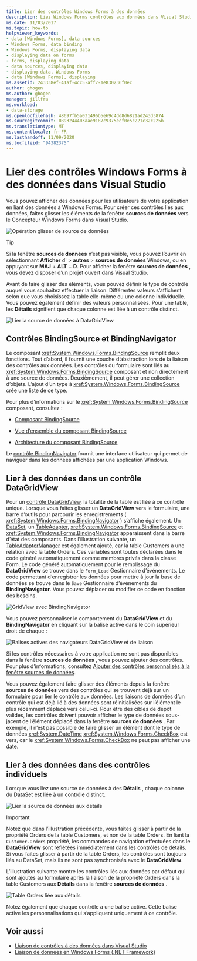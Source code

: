 ```yaml
---
title: Lier des contrôles Windows Forms à des données
description: Liez Windows Forms contrôles aux données dans Visual Studio afin de pouvoir afficher des données pour les utilisateurs de votre application.
ms.date: 11/03/2017
ms.topic: how-to
helpviewer_keywords:
- data [Windows Forms], data sources
- Windows Forms, data binding
- Windows Forms, displaying data
- displaying data on forms
- forms, displaying data
- data sources, displaying data
- displaying data, Windows Forms
- data [Windows Forms], displaying
ms.assetid: 243338ef-41af-4cc5-aff7-1e830236f0ec
author: ghogen
ms.author: ghogen
manager: jillfra
ms.workload:
- data-storage
ms.openlocfilehash: 48697fb5a031496b5e69c4dd8d6821ad243d3874
ms.sourcegitcommit: 0893244403aae9187c9375ecf0e5c221c32c225b
ms.translationtype: MT
ms.contentlocale: fr-FR
ms.lasthandoff: 11/09/2020
ms.locfileid: "94382375"
---
```

# <a name="bind-windows-forms-controls-to-data-in-visual-studio"></a>Lier des contrôles Windows Forms à des données dans Visual Studio

Vous pouvez afficher des données pour les utilisateurs de votre application en liant des données à Windows Forms. Pour créer ces contrôles liés aux données, faites glisser les éléments de la fenêtre **sources de données** vers le Concepteur Windows Forms dans Visual Studio.

![Opération glisser de source de données](../data-tools/media/raddata-data-source-drag-operation.png)

> [!TIP]
> Si la fenêtre **sources de données** n’est pas visible, vous pouvez l’ouvrir en sélectionnant **Afficher** d'  >  **autres**  >  **sources de données** Windows, ou en appuyant sur **MAJ** + **ALT** + **D**. Pour afficher la fenêtre **sources de données** , vous devez disposer d’un projet ouvert dans Visual Studio.

Avant de faire glisser des éléments, vous pouvez définir le type de contrôle auquel vous souhaitez effectuer la liaison. Différentes valeurs s’affichent selon que vous choisissez la table elle-même ou une colonne individuelle.  Vous pouvez également définir des valeurs personnalisées. Pour une table, les **Détails** signifient que chaque colonne est liée à un contrôle distinct.

![Lier la source de données à DataGridView](../data-tools/media/raddata-bind-data-source-to-datagridview.png)

## <a name="bindingsource-and-bindingnavigator-controls"></a>Contrôles BindingSource et BindingNavigator

Le composant <xref:System.Windows.Forms.BindingSource> remplit deux fonctions. Tout d’abord, il fournit une couche d’abstraction lors de la liaison des contrôles aux données. Les contrôles du formulaire sont liés au <xref:System.Windows.Forms.BindingSource> composant et non directement à une source de données. Deuxièmement, il peut gérer une collection d’objets. L’ajout d’un type à <xref:System.Windows.Forms.BindingSource> crée une liste de ce type.

Pour plus d’informations sur le <xref:System.Windows.Forms.BindingSource> composant, consultez :

- [Composant BindingSource](/dotnet/framework/winforms/controls/bindingsource-component)

- [Vue d’ensemble du composant BindingSource](/dotnet/framework/winforms/controls/bindingsource-component-overview)

- [Architecture du composant BindingSource](/dotnet/framework/winforms/controls/bindingsource-component-architecture)

Le [contrôle BindingNavigator](/dotnet/framework/winforms/controls/bindingnavigator-control-windows-forms) fournit une interface utilisateur qui permet de naviguer dans les données affichées par une application Windows.

## <a name="bind-to-data-in-a-datagridview-control"></a>Lier à des données dans un contrôle DataGridView

Pour un [contrôle DataGridView](/dotnet/framework/winforms/controls/datagridview-control-overview-windows-forms), la totalité de la table est liée à ce contrôle unique. Lorsque vous faites glisser un **DataGridView** vers le formulaire, une barre d’outils pour parcourir les enregistrements ( <xref:System.Windows.Forms.BindingNavigator> ) s’affiche également. Un [DataSet](../data-tools/dataset-tools-in-visual-studio.md), un [TableAdapter](../data-tools/create-and-configure-tableadapters.md), <xref:System.Windows.Forms.BindingSource> et <xref:System.Windows.Forms.BindingNavigator> apparaissent dans la barre d’état des composants. Dans l’illustration suivante, un [TableAdapterManager](/previous-versions/bb384426(v=vs.140)) est également ajouté, car la table Customers a une relation avec la table Orders. Ces variables sont toutes déclarées dans le code généré automatiquement comme membres privés dans la classe Form. Le code généré automatiquement pour le remplissage du **DataGridView** se trouve dans le `Form_Load` Gestionnaire d’événements. Le code permettant d’enregistrer les données pour mettre à jour la base de données se trouve dans le `Save` Gestionnaire d’événements du **BindingNavigator**. Vous pouvez déplacer ou modifier ce code en fonction des besoins.

![GridView avec BindingNavigator](../data-tools/media/raddata-gridview-with-bindingnavigator.png)

Vous pouvez personnaliser le comportement du **DataGridView** et du **BindingNavigator** en cliquant sur la balise active dans le coin supérieur droit de chaque :

![Balises actives des navigateurs DataGridView et de liaison](../data-tools/media/raddata-datagridview-and-binding-navigator-smart-tags.png)

Si les contrôles nécessaires à votre application ne sont pas disponibles dans la fenêtre **sources de données** , vous pouvez ajouter des contrôles. Pour plus d’informations, consultez [Ajouter des contrôles personnalisés à la fenêtre sources de données](../data-tools/add-custom-controls-to-the-data-sources-window.md).

Vous pouvez également faire glisser des éléments depuis la fenêtre **sources de données** vers des contrôles qui se trouvent déjà sur un formulaire pour lier le contrôle aux données. Les liaisons de données d’un contrôle qui est déjà lié à des données sont réinitialisées sur l’élément le plus récemment déplacé vers celui-ci. Pour être des cibles de dépôt valides, les contrôles doivent pouvoir afficher le type de données sous-jacent de l’élément déplacé dans la fenêtre **sources de données** . Par exemple, il n’est pas possible de faire glisser un élément dont le type de données <xref:System.DateTime> <xref:System.Windows.Forms.CheckBox> est vers, car le <xref:System.Windows.Forms.CheckBox> ne peut pas afficher une date.

## <a name="bind-to-data-in-individual-controls"></a>Lier à des données dans des contrôles individuels

Lorsque vous liez une source de données à des **Détails** , chaque colonne du DataSet est liée à un contrôle distinct.

![Lier la source de données aux détails](../data-tools/media/raddata-bind-data-source-to-details.png)

> [!IMPORTANT]
> Notez que dans l’illustration précédente, vous faites glisser à partir de la propriété Orders de la table Customers, et non de la table Orders. En liant la `Customer.Orders` propriété, les commandes de navigation effectuées dans le **DataGridView** sont reflétées immédiatement dans les contrôles de détails. Si vous faites glisser à partir de la table Orders, les contrôles sont toujours liés au DataSet, mais ils ne sont pas synchronisés avec le **DataGridView**.

L’illustration suivante montre les contrôles liés aux données par défaut qui sont ajoutés au formulaire après la liaison de la propriété Orders dans la table Customers aux **Détails** dans la fenêtre **sources de données** .

![Table Orders liée aux détails](../data-tools/media/raddata-orders-table-bound-to-details.png)

Notez également que chaque contrôle a une balise active. Cette balise active les personnalisations qui s’appliquent uniquement à ce contrôle.

## <a name="see-also"></a>Voir aussi

- [Liaison de contrôles à des données dans Visual Studio](../data-tools/bind-controls-to-data-in-visual-studio.md)
- [Liaison de données en Windows Forms (.NET Framework)](/dotnet/framework/winforms/windows-forms-data-binding)